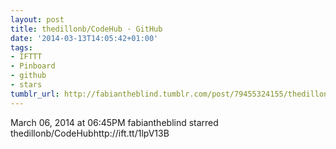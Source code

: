 ```yaml
---
layout: post
title: thedillonb/CodeHub · GitHub
date: '2014-03-13T14:05:42+01:00'
tags:
- IFTTT
- Pinboard
- github
- stars
tumblr_url: http://fabiantheblind.tumblr.com/post/79455324155/thedillonb-codehub-github
---
```

March 06, 2014 at 06:45PM
fabiantheblind starred thedillonb/CodeHubhttp://ift.tt/1lpV13B
